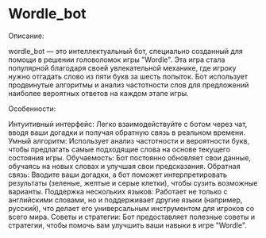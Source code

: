# Wordle_bot
Описание:

wordle_bot — это интеллектуальный бот, специально созданный для помощи в решении головоломок игры "Wordle". Эта игра стала популярной благодаря своей увлекательной механике, где игроку нужно отгадать слово из пяти букв за шесть попыток. Бот использует продвинутые алгоритмы и анализ частотности слов для предложений наиболее вероятных ответов на каждом этапе игры.

Особенности:

Интуитивный интерфейс: Легко взаимодействуйте с ботом через чат, вводя ваши догадки и получая обратную связь в реальном времени.
Умный алгоритм: Использует анализ частотности и вероятности букв, чтобы предлагать самые подходящие слова на основе текущего состояния игры.
Обучаемость: Бот постоянно обновляет свои данные, обучаясь на новых словах и улучшая свои предсказания.
Обратная связь: Вводите ваши догадки, а бот поможет интерпретировать результаты (зеленые, желтые и серые клетки), чтобы сузить возможные варианты.
Поддержка нескольких языков: Работает не только с английскими словами, но и поддерживает другие языки (например, русский), что делает его универсальным инструментом для игроков со всего мира.
Советы и стратегии: Бот предоставляет полезные советы и стратегии, чтобы помочь вам улучшить ваши навыки в игре "Wordle".
